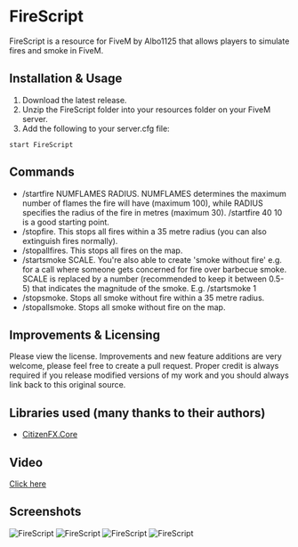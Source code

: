 # FireScript
FireScript is a resource for FiveM by Albo1125 that allows players to simulate fires and smoke in FiveM.

## Installation & Usage
1. Download the latest release.
2. Unzip the FireScript folder into your resources folder on your FiveM server.
3. Add the following to your server.cfg file:
```text
start FireScript
```

## Commands
* /startfire NUMFLAMES RADIUS. NUMFLAMES determines the maximum number of flames the fire will have (maximum 100), while RADIUS specifies the radius of the fire in metres (maximum 30). /startfire 40 10 is a good starting point.
* /stopfire. This stops all fires within a 35 metre radius (you can also extinguish fires normally).
* /stopallfires. This stops all fires on the map.
* /startsmoke SCALE. You're also able to create 'smoke without fire' e.g. for a call where someone gets concerned for fire over barbecue smoke. SCALE is replaced by a number (recommended to keep it between 0.5-5) that indicates the magnitude of the smoke. E.g. /startsmoke 1
* /stopsmoke. Stops all smoke without fire within a 35 metre radius.
* /stopallsmoke. Stops all smoke without fire on the map.

## Improvements & Licensing
Please view the license. Improvements and new feature additions are very welcome, please feel free to create a pull request. Proper credit is always required if you release modified versions of my work and you should always link back to this original source.

## Libraries used (many thanks to their authors)
* [CitizenFX.Core](https://github.com/citizenfx/fivem)

## Video
[Click here](https://youtu.be/8veCv0OEkUQ)

## Screenshots
![FireScript](https://i.imgur.com/jAXE0gc.png)
![FireScript](https://i.imgur.com/aMvHvtH.jpg)
![FireScript](https://i.imgur.com/r1u70Ns.png)
![FireScript](https://i.imgur.com/VmnJQMG.jpg)
